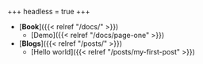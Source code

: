 +++
headless = true
+++

- [**Book**]({{< relref "/docs/" >}})
  - [Demo]({{< relref "/docs/page-one" >}})
- [**Blogs**]({{< relref "/posts/" >}})
  - [Hello world]({{< relref "/posts/my-first-post" >}})
